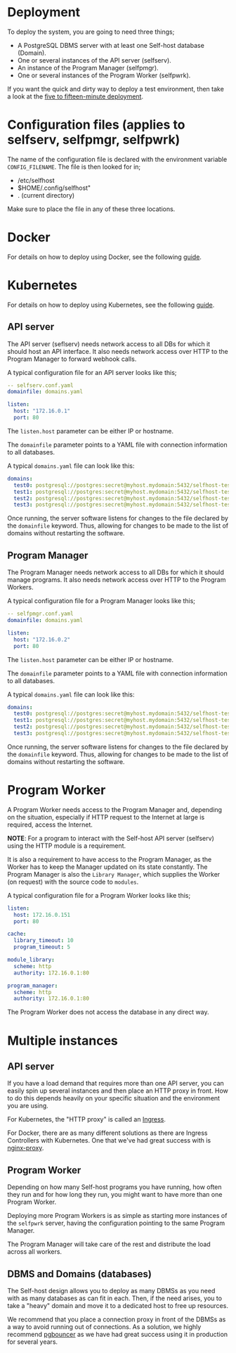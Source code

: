 # Deployment

To deploy the system, you are going to need three things;

- A PostgreSQL DBMS server with at least one Self-host database (Domain).
- One or several instances of the API server (selfserv).
- An instance of the Program Manager (selfpmgr).
- One or several instances of the Program Worker (selfpwrk).

If you want the quick and dirty way to deploy a test environment, then take a look at the [five to fifteen-minute deployment](https://github.com/self-host/self-host/blob/main/docs/test_deployment.md).


# Configuration files (applies to selfserv, selfpmgr, selfpwrk)

The name of the configuration file is declared with the environment variable `CONFIG_FILENAME`. The file is then looked for in;

- /etc/selfhost
- $HOME/.config/selfhost"
- . (current directory)

Make sure to place the file in any of these three locations.


# Docker

For details on how to deploy using Docker, see the following [guide](https://github.com/self-host/self-host/blob/main/docs/docker_deployment.md).


# Kubernetes

For details on how to deploy using Kubernetes, see the following [guide](https://github.com/self-host/self-host/blob/main/docs/k8s_deployment.md).


## API server

The API server (seflserv) needs network access to all DBs for which it should host an API interface. It also needs network access over HTTP to the Program Manager to forward webhook calls.

A typical configuration file for an API server looks like this;

```yaml
-- selfserv.conf.yaml
domainfile: domains.yaml

listen:
  host: "172.16.0.1"
  port: 80
```

The `listen.host` parameter can be either IP or hostname.

The `domainfile` parameter points to a YAML file with connection information to all databases.

A typical `domains.yaml` file can look like this:

```yaml
domains:
  test0: postgresql://postgres:secret@myhost.mydomain:5432/selfhost-test0
  test1: postgresql://postgres:secret@myhost.mydomain:5432/selfhost-test1
  test2: postgresql://postgres:secret@myhost.mydomain:5432/selfhost-test2
  test3: postgresql://postgres:secret@myhost.mydomain:5432/selfhost-test3
```

Once running, the server software listens for changes to the file declared by the `domainfile` keyword. Thus, allowing for changes to be made to the list of domains without restarting the software.


## Program Manager

The Program Manager needs network access to all DBs for which it should manage programs. It also needs network access over HTTP to the Program Workers.

A typical configuration file for a Program Manager looks like this;

```yaml
-- selfpmgr.conf.yaml
domainfile: domains.yaml

listen:
  host: "172.16.0.2"
  port: 80
```

The `listen.host` parameter can be either IP or hostname.

The `domainfile` parameter points to a YAML file with connection information to all databases.

A typical `domains.yaml` file can look like this:

```yaml
domains:
  test0: postgresql://postgres:secret@myhost.mydomain:5432/selfhost-test0
  test1: postgresql://postgres:secret@myhost.mydomain:5432/selfhost-test1
  test2: postgresql://postgres:secret@myhost.mydomain:5432/selfhost-test2
  test3: postgresql://postgres:secret@myhost.mydomain:5432/selfhost-test3
```

Once running, the server software listens for changes to the file declared by the `domainfile` keyword. Thus, allowing for changes to be made to the list of domains without restarting the software.


# Program Worker

A Program Worker needs access to the Program Manager and, depending on the situation, especially if HTTP request to the Internet at large is required, access the Internet.

**NOTE**: For a program to interact with the Self-host API server (selfserv) using the HTTP module is a requirement.

It is also a requirement to have access to the Program Manager, as the Worker has to keep the Manager updated on its state constantly. The Program Manager is also the `Library Manager`, which supplies the Worker (on request) with the source code to `modules`.

A typical configuration file for a Program Worker looks like this;

```yaml
listen:
  host: 172.16.0.151
  port: 80

cache:
  library_timeout: 10
  program_timeout: 5

module_library:
  scheme: http
  authority: 172.16.0.1:80

program_manager:
  scheme: http
  authority: 172.16.0.1:80
```

The Program Worker does not access the database in any direct way.


# Multiple instances

## API server

If you have a load demand that requires more than one API server, you can easily spin up several instances and then place an HTTP proxy in front. How to do this depends heavily on your specific situation and the environment you are using.

For Kubernetes, the "HTTP proxy" is called an [Ingress](https://kubernetes.io/docs/concepts/services-networking/ingress/).

For Docker, there are as many different solutions as there are Ingress Controllers with Kubernetes. One that we've had great success with is [nginx-proxy](https://github.com/nginx-proxy/nginx-proxy).


## Program Worker

Depending on how many Self-host programs you have running, how often they run and for how long they run, you might want to have more than one Program Worker.

Deploying more Program Workers is as simple as starting more instances of the `selfpwrk` server, having the configuration pointing to the same Program Manager.

The Program Manager will take care of the rest and distribute the load across all workers.


## DBMS and Domains (databases)

The Self-host design allows you to deploy as many DBMSs as you need with as many databases as can fit in each. Then, if the need arises, you to take a "heavy" domain and move it to a dedicated host to free up resources.

We recommend that you place a connection proxy in front of the DBMSs as a way to avoid running out of connections. As a solution, we highly recommend [pgbouncer](https://www.pgbouncer.org/) as we have had great success using it in production for several years.

